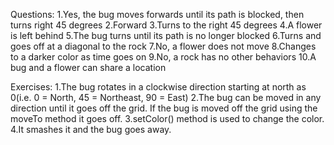 Questions:
	1.Yes, the bug moves forwards until its path is blocked, then turns right 45 degrees
	2.Forward
	3.Turns to the right 45 degrees
	4.A flower is left behind
	5.The bug turns until its path is no longer blocked
	6.Turns and goes off at a diagonal to the rock
	7.No, a flower does not move
	8.Changes to a darker color as time goes on
	9.No, a rock has no other behaviors
	10.A bug and a flower can share a location

Exercises:
	1.The bug rotates in a clockwise direction starting at north as 0(i.e. 0 = North, 45 = Northeast, 90 = East)
	2.The bug can be moved in any direction until it goes off the grid.  If the bug is moved off the grid using the moveTo method it goes off.
	3.setColor() method is used to change the color.
	4.It smashes it and the bug goes away.